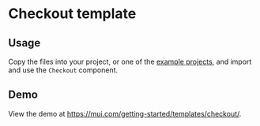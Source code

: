# Checkout template

## Usage

<!-- #default-branch-switch -->

Copy the files into your project, or one of the [example projects](https://github.com/mui/mui/tree/master/examples), and import and use the `Checkout` component.

## Demo

<!-- #default-branch-switch -->

View the demo at https://mui.com/getting-started/templates/checkout/.
